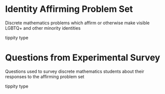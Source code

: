 # Identity Affirming Problem Set
Discrete mathematics problems which affirm or otherwise make visible LGBTQ+ and other minority identities

tippity type


# Questions from Experimental Survey
Questions used to survey discrete mathematics students about their responses to the affirming problem set

tippity type
